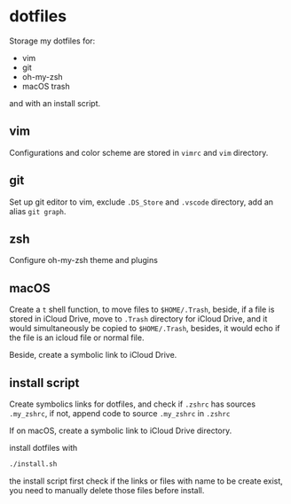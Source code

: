 # dotfiles
Storage my dotfiles for:
- vim
- git
- oh-my-zsh
- macOS trash

and with an install script.

## vim
Configurations and color scheme are stored in `vimrc` and `vim` directory.

## git
Set up git editor to vim, exclude `.DS_Store` and `.vscode` directory, add an alias `git graph`.

## zsh
Configure oh-my-zsh theme and plugins

## macOS
Create a `t` shell function, to move files to `$HOME/.Trash`, beside, if a file is stored in iCloud Drive, move to `.Trash` directory for iCloud Drive, and it would simultaneously be copied to `$HOME/.Trash`, besides, it would echo if the file is an icloud file or normal file.

Beside, create a symbolic link to iCloud Drive.

## install script
Create symbolics links for dotfiles, and check if `.zshrc` has sources `.my_zshrc`, if not, append code to source `.my_zshrc` in `.zshrc`

If on macOS, create a symbolic link to iCloud Drive directory.

install dotfiles with
``` zsh
./install.sh
```
the install script first check if the links or files with name to be create exist, you need to manually delete those files before install.

